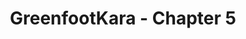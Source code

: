 ---
layout: redirect
title: "GreenfootKara - Chapter 5"
slug: greenfoot-kara-chapter5
redirect: /library/greenfoot-kara/chapter5/
published: true
---